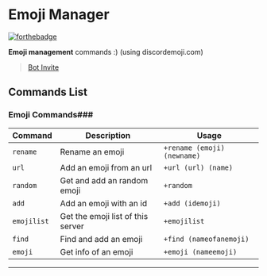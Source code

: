 
**Emoji Manager**
===================

[![forthebadge](https://forthebadge.com/images/featured/featured-gluten-free.svg)](https://forthebadge.com)

**Emoji management** commands :) (using discordemoji.com)

>[Bot Invite](https://discordapp.com/api/oauth2/authorize?client_id=515193679732801536&permissions=1073741824&scope=bot)

Commands List
-------------------

### Emoji Commands###
Command | Description | Usage
--- | --- | ---
`rename` | Rename an emoji | `+rename (emoji) (newname)`
`url` | Add an emoji from an url | `+url (url) (name)`
`random` | Get and add an random emoji | `+random`
`add` | Add an emoji with an id | `+add (idemoji)`
`emojilist` | Get the emoji list of this server | `+emojilist`
`find` | Find and add an emoji | `+find (nameofanemoji)`
`emoji` | Get info of an emoji | `+emoji (nameemoji)`
-------------------
